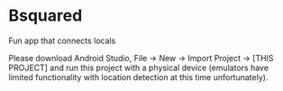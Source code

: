 # Bsquared

Fun app that connects locals

Please download Android Studio, File -> New -> Import Project -> [THIS PROJECT] and run this project with a physical device (emulators have limited functionality with location detection at this time unfortunately).
